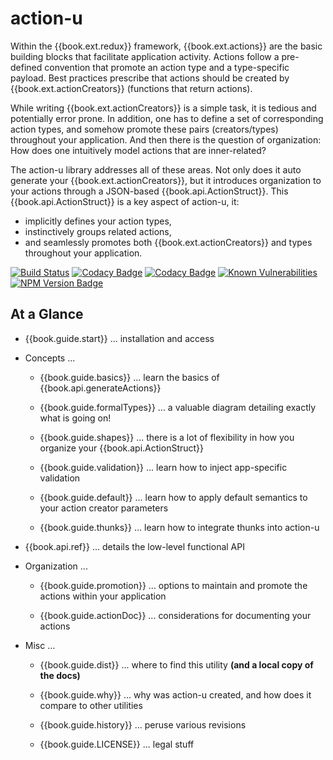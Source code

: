 # action-u

Within the {{book.ext.redux}} framework, {{book.ext.actions}} are the
basic building blocks that facilitate application activity.  Actions
follow a pre-defined convention that promote an action type and a
type-specific payload.  Best practices prescribe that actions should
be created by {{book.ext.actionCreators}} (functions that return
actions).

While writing {{book.ext.actionCreators}} is a simple task, it is tedious and
potentially error prone.  In addition, one has to define a set of
corresponding action types, and somehow promote these pairs
(creators/types) throughout your application.  And then there is the
question of organization: How does one intuitively model actions that
are inner-related?

The action-u library addresses all of these areas.  Not only does it
auto generate your {{book.ext.actionCreators}}, but it introduces organization to
your actions through a JSON-based {{book.api.ActionStruct}}.  This {{book.api.ActionStruct}} is
a key aspect of action-u, it:
- implicitly defines your action types, 
- instinctively groups related actions,
- and seamlessly promotes both {{book.ext.actionCreators}} and types throughout
  your application.


<!--- Badges for CI Builds ---> 
[![Build Status](https://travis-ci.org/KevinAst/action-u.svg?branch=master)](https://travis-ci.org/KevinAst/action-u)
[![Codacy Badge](https://api.codacy.com/project/badge/Grade/ab82e305bb24440281337ca3a1a732c0)](https://www.codacy.com/app/KevinAst/action-u?utm_source=github.com&amp;utm_medium=referral&amp;utm_content=KevinAst/action-u&amp;utm_campaign=Badge_Grade)
[![Codacy Badge](https://api.codacy.com/project/badge/Coverage/ab82e305bb24440281337ca3a1a732c0)](https://www.codacy.com/app/KevinAst/action-u?utm_source=github.com&amp;utm_medium=referral&amp;utm_content=KevinAst/action-u&amp;utm_campaign=Badge_Coverage)
[![Known Vulnerabilities](https://snyk.io/test/github/kevinast/action-u/badge.svg)](https://snyk.io/test/github/kevinast/action-u)
[![NPM Version Badge](https://img.shields.io/npm/v/action-u.svg)](https://www.npmjs.com/package/action-u)

## At a Glance

- {{book.guide.start}} ... installation and access

- Concepts ...

  - {{book.guide.basics}} ... learn the basics of {{book.api.generateActions}}

  - {{book.guide.formalTypes}} ... a valuable diagram detailing
    exactly what is going on!

  - {{book.guide.shapes}} ... there is a lot of flexibility in how you
    organize your {{book.api.ActionStruct}}

  - {{book.guide.validation}} ... learn how to inject app-specific
    validation

  - {{book.guide.default}} ... learn how to apply default semantics to
    your action creator parameters

  - {{book.guide.thunks}} ... learn how to integrate thunks into action-u


- {{book.api.ref}} ... details the low-level functional API

- Organization ...

  - {{book.guide.promotion}} ... options to maintain and promote the
    actions within your application

  - {{book.guide.actionDoc}} ... considerations for documenting your
    actions

- Misc ...

  - {{book.guide.dist}} ... where to find this utility **(and a local
    copy of the docs)**

  - {{book.guide.why}} ... why was action-u created, and how does it
    compare to other utilities

  - {{book.guide.history}} ... peruse various revisions

  - {{book.guide.LICENSE}} ... legal stuff
